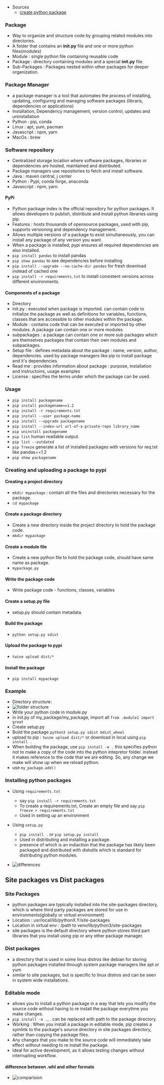 - Sources 
    - [create python package](https://www.freecodecamp.org/news/build-your-first-python-package/)
### Package
- Way to organize and structure code by grouping related modules into directories.
- A folder that contains an __init.py__ file and one or more python files(modules)
- Module : single python file containing reusable code
- Package : directory containing modules and a special __init.py__ file.
- Sub-Packages : Packages nested within other packages for deeper organization.

### Package Manager
- a package manager is a tool that automates the process of installing, updating, configuring and managing software packages (libraris, dependencies or applications)
- Installation, Dependency management, version control, updates and uninstallation
- Python : pip, conda
- Linux : apt, yum, pacman
- Javascript : npm, yarn
- MacOs : brew

### Software repository
- Centralized storage location where software packages, libraries or dependencies are hosted, maintained and distributed.
- Package managers use repositories to fetch and install software.
- Java : maven central, j center
- Python : Pypi, conda forge, anaconda
- Javascript : npm, yarn.

#### PyPi
- Python package index is the official repository for python packages. It allows developers to publish, distribute and install python libraries using pip.
- Features : hosts thousands of opensource packages, used with pip, supports versioning and dependency management.
- Allows multiple versions of a package to exist simultaneously, you can install any package of any version you want.
- When a package is installed, pypi ensures all required dependencies are also installed.
- `pip install pandas` to install pandas
- `pip show pandas` to see dependencies before installing
- `pip install --upgrade --no-cache-dir pandas` for fresh download instead of cached one
- `pip install -r requirements.txt` to install consistent versions across different environments.


#### Components of a package
- Directory
- init.py : executed when package is imported. can contain code to initialize the package as well as definitions for variables, functions, classes that are accessible to other modules within the package.
- Module : contains code that can be executed or imported by other modules. A package can contain one or more modules
- subpackages : a package can contain one or more sub packages which are themselves packages that contain their own modules and subpackages.
- Setup file : defines metadata about the package : name, version, author, dependencies. used by package managers like pip to install package and it's dependencies
- Read me : provides information about package : purpose, installation and instructoins, usage examples
- License : specifies the terms under which the package can be used.

### Usage
- `pip install packagename`
- `pip install packagename==1.2`
- `pip install -r requirements.txt`
- `pip install --user package-name`
- `pip install --upgrade packagename`
- `pip install --index-url url-of-a-private-repo library_name`
- `pip uninstall packagename`
- `pip list` human readable output.
- `pip list --outdated`
- `pip freeze` generate a list of installed packages with versions for req.txt like pandas==1.2
- `pip show packagename`

### Creating and uploading a package to pypi

#### Creating a project directory
- `mkdir mypackage` : contain all the files and directories necessary for the package.
- `cd mypackage`
#### Create a package directory
- Create a new directory inside the project directory to hold the package code.
- `mkdir mypackage`
#### Create a module file
- Create a new python file to hold the package code, should have same name as package.
- `mypackage.py`
#### Write the package code
- Write package code - functions, classes, variables
#### Create a setup.py file
- setup.py should contain metadata.
#### Build the package
- `python setup.py sdist`
#### Upload the package to pypi
- `twine upload dist/*`
#### Install the package
- `pip install mypackage`

### Example
- Directory structure: 
- ![folder structure](/assets/images/Screenshot%20from%202025-02-03%2016-08-40.png)
- Write your python code in module.py
- in init.py of my_package/my_package, import all `from .module1 import great`
- Create setup.py
- Build the package `python3 setup.py sdist bdist_wheel`
- upload to pip : `twine upload dist/*` or download in local using `pip install .`
- When building the package, use `pip install -e .` this specifies python not to make a copy of the code into the python intepretor folder. instead it makes reference to the code that we are editing. So, any change we make will show up when we reload python.
- use `my_package.add()`

### Installing python packages
- Using `requirements.txt`
    - say `pip install -r requirements.txt`
    - To create a requirements.txt, Create an empty file and say `pip freeze > requirements.txt`
    - Used in setting up an environment

- Using `setup.py`
    - `pip install .` or `pip setup.py install`
    - Used in distributing and installing a package.
    - presence of which is an indiaction that the package has likely been packaged and distributed with distutils which is standard for distributing python modules.
- ![differences](/assets/images/Pasted%20image.png)

## Site packages vs Dist packages
### Site Packages
- python packages are typically installed into the site-packages directory, which is where third party packages are stored for use in environments(globally or virtual environment)
- Location : usr/local/lib/pythonX.Y/site-packages
- Location in virtual env : /path to venv/lib/python3/site-packages
- site packages is the default directory where python stores third part libraries that you install using pip or any other package manager.
### Dist packages
- a directory that is used in some linux distros like debian for storing python packages installed through system package managers like apt or yum
- similar to site packages, but is specific to linux distros and can be seen in system wide installations.

### Editable mode
- allows you to install a python package in a way that lets you modify the source code without having to re install the package everytime you make changes.
- `pip install -e .`, . can be replaced with path to the package directory.
- Working : When you install a package in editable mode, pip creates a symlink to the package's source directory in site packages directory, rather than copying the package files.
- Any changes that you make to the source code will immediately take effect without needing to re install the package.
- Ideal for active development, as it allows testing changes without interrupting workflow.

#### difference between .whl and other formats
- ![comparision](/material/assets/images/Pasted%20image%20(2).png)